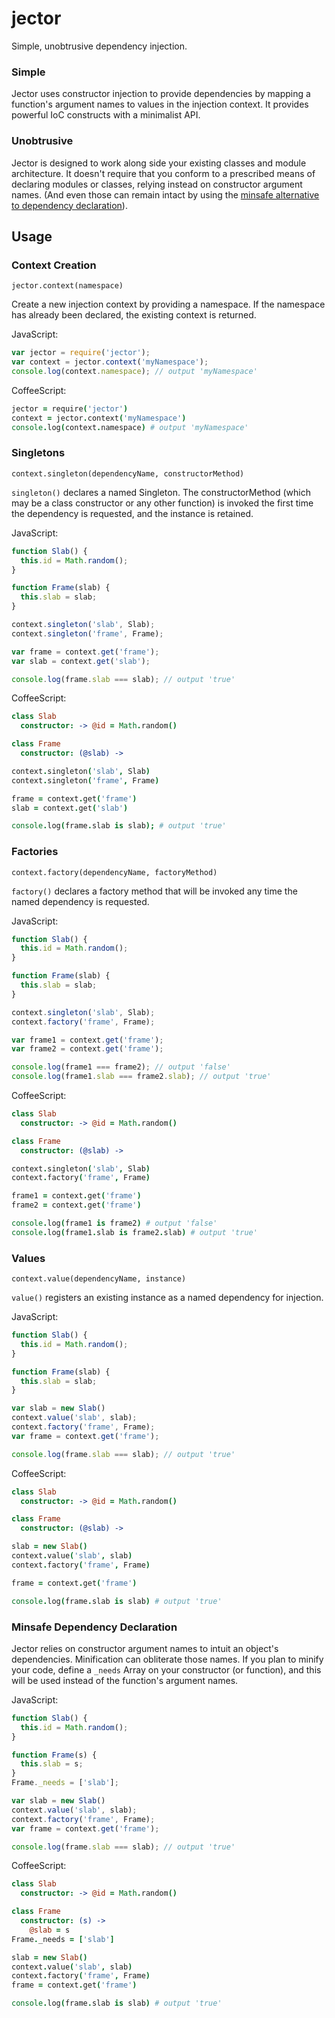 # jector
Simple, unobtrusive dependency injection.

### Simple
Jector uses constructor injection to provide dependencies by mapping a
    function's argument names to values in the injection context. It provides
    powerful IoC constructs with a minimalist API.

### Unobtrusive
Jector is designed to work along side your existing classes and module
    architecture. It doesn't require that you conform to a prescribed means of
    declaring modules or classes, relying instead on constructor argument names.
    (And even those can remain intact by using the [minsafe alternative to
    dependency declaration](#minsafe-dependency-declaration)).


## Usage

### Context Creation

`jector.context(namespace)`

Create a new injection context by providing a namespace. If the namespace has
    already been declared, the existing context is returned.

JavaScript:
```javascript
var jector = require('jector');
var context = jector.context('myNamespace');
console.log(context.namespace); // output 'myNamespace'
```

CoffeeScript:
```coffeescript
jector = require('jector')
context = jector.context('myNamespace')
console.log(context.namespace) # output 'myNamespace'
```


### Singletons

`context.singleton(dependencyName, constructorMethod)`

`singleton()` declares a named Singleton. The constructorMethod (which may be a
    class constructor or any other function) is invoked the first time the
    dependency is requested, and the instance is retained.

JavaScript:
```javascript
function Slab() {
  this.id = Math.random();
}

function Frame(slab) {
  this.slab = slab;
}

context.singleton('slab', Slab);
context.singleton('frame', Frame);

var frame = context.get('frame');
var slab = context.get('slab');

console.log(frame.slab === slab); // output 'true'
```

CoffeeScript:
```coffeescript
class Slab
  constructor: -> @id = Math.random()

class Frame
  constructor: (@slab) ->

context.singleton('slab', Slab)
context.singleton('frame', Frame)

frame = context.get('frame')
slab = context.get('slab')

console.log(frame.slab is slab); # output 'true'
```


### Factories

`context.factory(dependencyName, factoryMethod)`

`factory()` declares a factory method that will be invoked any time the named
    dependency is requested.

JavaScript:
```javascript
function Slab() {
  this.id = Math.random();
}

function Frame(slab) {
  this.slab = slab;
}

context.singleton('slab', Slab);
context.factory('frame', Frame);

var frame1 = context.get('frame');
var frame2 = context.get('frame');

console.log(frame1 === frame2); // output 'false'
console.log(frame1.slab === frame2.slab); // output 'true'
```

CoffeeScript:
```coffeescript
class Slab
  constructor: -> @id = Math.random()

class Frame
  constructor: (@slab) ->

context.singleton('slab', Slab)
context.factory('frame', Frame)

frame1 = context.get('frame')
frame2 = context.get('frame')

console.log(frame1 is frame2) # output 'false'
console.log(frame1.slab is frame2.slab) # output 'true'
```


### Values

`context.value(dependencyName, instance)`

`value()` registers an existing instance as a named dependency for injection.

JavaScript:
```javascript
function Slab() {
  this.id = Math.random();
}

function Frame(slab) {
  this.slab = slab;
}

var slab = new Slab()
context.value('slab', slab);
context.factory('frame', Frame);
var frame = context.get('frame');

console.log(frame.slab === slab); // output 'true'
```

CoffeeScript:
```coffeescript
class Slab
  constructor: -> @id = Math.random()

class Frame
  constructor: (@slab) ->

slab = new Slab()
context.value('slab', slab)
context.factory('frame', Frame)

frame = context.get('frame')

console.log(frame.slab is slab) # output 'true'
```


### Minsafe Dependency Declaration

Jector relies on constructor argument names to intuit an object's dependencies.
    Minification can obliterate those names. If you plan to minify your code,
    define a `_needs` Array on your constructor (or function), and this will be
    used instead of the function's argument names.

JavaScript:
```javascript
function Slab() {
  this.id = Math.random();
}

function Frame(s) {
  this.slab = s;
}
Frame._needs = ['slab'];

var slab = new Slab()
context.value('slab', slab);
context.factory('frame', Frame);
var frame = context.get('frame');

console.log(frame.slab === slab); // output 'true'
```

CoffeeScript:
```coffeescript
class Slab
  constructor: -> @id = Math.random()

class Frame
  constructor: (s) ->
    @slab = s
Frame._needs = ['slab']

slab = new Slab()
context.value('slab', slab)
context.factory('frame', Frame)
frame = context.get('frame')

console.log(frame.slab is slab) # output 'true'
```
